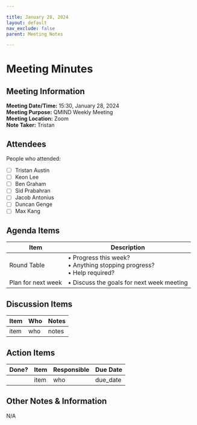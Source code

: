 ```yaml
---

title: January 28, 2024
layout: default
nav_exclude: false
parent: Meeting Notes

---
```



# Meeting Minutes
## Meeting Information

**Meeting Date/Time:** 15:30, January 28, 2024 <br>
**Meeting Purpose:** QMIND Weekly Meeting <br>
**Meeting Location:** Zoom <br>
**Note Taker:** Tristan <br>

## Attendees
People who attended: 
- [ ] Tristan Austin
- [ ] Keon Lee
- [ ] Ben Graham
- [ ] Sid Prabahran
- [ ] Jacob Antonius
- [ ] Duncan Genge
- [ ] Max Kang

## Agenda Items

Item | Description
---- | ----
Round Table | • Progress this week?<br>• Anything stopping progress?<br>• Help required?
Plan for next week | • Discuss the goals for next week meeting

## Discussion Items

Item | Who | Notes |
---- | ---- | ---- |
item | who | notes |


## Action Items

| Done? | Item | Responsible | Due Date |
| ---- | ---- | ---- | ---- |
| | item | who | due_date |

## Other Notes & Information
N/A
